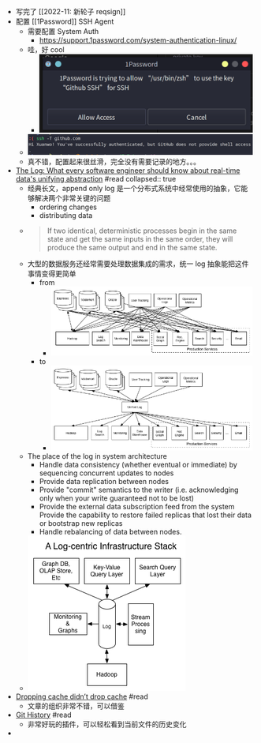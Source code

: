 - 写完了 [[2022-11: 新轮子 reqsign]]
- 配置 [[1Password]] SSH Agent
	- 需要配置 System Auth
		- https://support.1password.com/system-authentication-linux/
	- 哇，好 cool
		- ![image.png](../assets/image_1647668326651_0.png)
	- ![image.png](../assets/image_1647668335147_0.png)
	- 真不错，配置起来很丝滑，完全没有需要记录的地方。。。
- [The Log: What every software engineer should know about real-time data's unifying abstraction](https://engineering.linkedin.com/distributed-systems/log-what-every-software-engineer-should-know-about-real-time-datas-unifying) #read
  collapsed:: true
	- 经典长文，append only log 是一个分布式系统中经常使用的抽象，它能够解决两个非常关键的问题
		- ordering changes
		- distributing data
	- > If two identical, deterministic processes begin in the same state and get the same inputs in the same order, they will produce the same output and end in the same state.
	- 大型的数据服务还经常需要处理数据集成的需求，统一 log 抽象能把这件事情变得更简单
		- from
			- ![image.png](../assets/image_1647672167329_0.png)
		- to
			- ![image.png](../assets/image_1647672172499_0.png)
	- The place of the log in system architecture
		- Handle data consistency (whether eventual or immediate) by sequencing concurrent updates to nodes
		- Provide data replication between nodes
		- Provide "commit" semantics to the writer (i.e. acknowledging only when your write guaranteed not to be lost)
		- Provide the external data subscription feed from the system
		  Provide the capability to restore failed replicas that lost their data or bootstrap new replicas
		- Handle rebalancing of data between nodes.
	- ![image.png](../assets/image_1647672261782_0.png)
- [Dropping cache didn’t drop cache](https://blog.twitter.com/engineering/en_us/topics/open-source/2021/dropping-cache-didnt-drop-cache) #read
	- 文章的组织非常不错，可以借鉴
- [Git History](https://github.githistory.xyz/) #read
	- 非常好玩的插件，可以轻松看到当前文件的历史变化
-